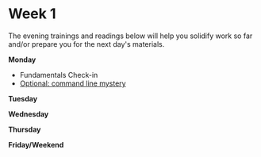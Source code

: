 # Week 1

The evening trainings and readings below will help you solidify work so far and/or prepare you for the next day's materials.

**Monday**

* Fundamentals Check-in
* [Optional: command line mystery](https://github.com/SF-WDI-LABS/command-line-mystery)

**Tuesday**

**Wednesday**

**Thursday**

**Friday/Weekend**
